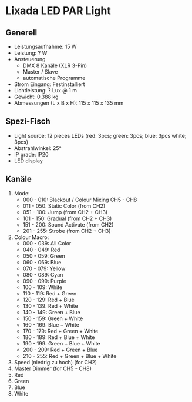 # Lixada LED PAR Light

## Generell

- Leistungsaufnahme: 15 W
- Leistung: ? W
- Ansteuerung
   - DMX 8 Kanäle (XLR 3-Pin)
   - Master / Slave
   - automatische Programme
- Strom Eingang: Festinstalliert
- Lichtleistung: ? Lux @ 1 m
- Gewicht: 0,388 kg
- Abmessungen (L x B x H): 115 x 115 x 135 mm

## Spezi-Fisch

- Light source: 12 pieces LEDs (red: 3pcs; green: 3pcs; blue: 3pcs white; 3pcs)
- Abstrahlwinkel: 25°
- IP grade: IP20
- LED display

## Kanäle

1. Mode:
   - 000 - 010: Blackout / Colour Mixing CH5 - CH8
   - 011 - 050: Static Color (from CH2)
   - 051 - 100: Jump (from CH2 + CH3)
   - 101 - 150: Gradual (from CH2 + CH3)
   - 151 - 200: Sound Activate (from CH2)
   - 201 - 255: Strobe (from CH2 + CH3)
2. Colour Macro:
   - 000 - 039: All Color
   - 040 - 049: Red
   - 050 - 059: Green
   - 060 - 069: Blue
   - 070 - 079: Yellow
   - 080 - 089: Cyan
   - 090 - 099: Purple
   - 100 - 109: White
   - 110 - 119: Red + Green
   - 120 - 129: Red + Blue
   - 130 - 139: Red + White
   - 140 - 149: Green + Blue
   - 150 - 159: Green + White
   - 160 - 169: Blue + White
   - 170 - 179: Red + Green + White
   - 180 - 189: Red + Blue + White
   - 190 - 199: Green + Blue + White
   - 200 - 209: Red + Green + Blue
   - 210 - 255: Red + Green + Blue + White
3. Speed (niedrig zu hoch) (for CH2)
4. Master Dimmer (for CH5 - CH8)
5. Red
6. Green
7. Blue
8. White
